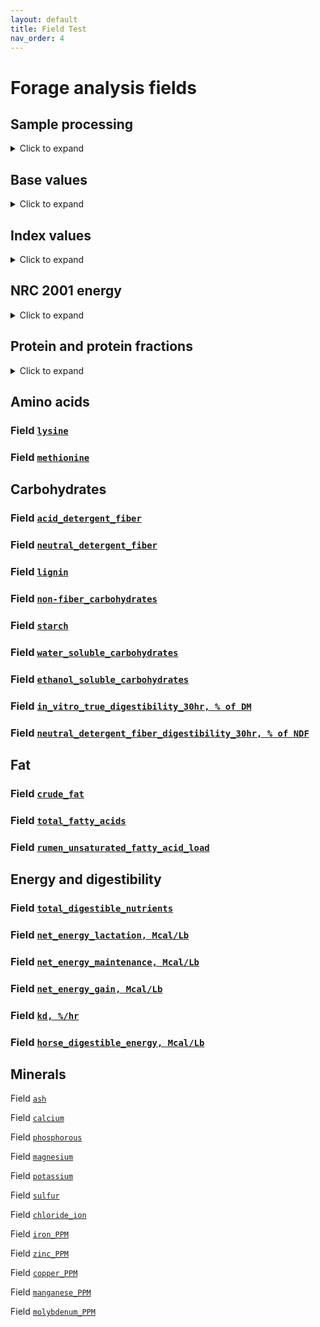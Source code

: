 ```yaml
---
layout: default
title: Field Test
nav_order: 4
---
```

# Forage analysis fields

## Sample processing

<details>
  <summary>Click to expand</summary>

  ### Field [`hay_tested`]()

  <dl>
    <dt>Data type</dt>
    <dd>enum</dd>
    <dt>Valid values</dt>
    <dd>= [ true | false | unknown ]</dd>
  </dl>

  ### Field [`hay_sample_date`]()

  <dl>
    <dt>Data type</dt>
    <dd>datetime</dd>
    <dt>Valid values</dt>
    <dd>A date in YYYYMMDD format representing the sample date for this hay.</dd>
  </dl>

  ### Field [`hay_sampler_independent`]()

  <dl>
    <dt>Data type</dt>
    <dd>enum</dd>
    <dt>Valid values</dt>
    <dd>= [ true | false | unknown ]</dd>
  </dl>

  ### Field [`hay_sampler_certified`]()

  <dl>
    <dt>Data type</dt>
    <dd>enum</dd>
    <dt>Valid values</dt>
    <dd>= [ true | false | unknown ]</dd>
  </dl>

  ### Field [`hay_sampling_protocol`]()

  <dl>
    <dt>Data type</dt>
    <dd>enum</dd>
    <dt>Valid values</dt>
    <dd>= [ NFTA | other ]</dd>
  </dl>

  ### Field [`hay_testing_laboratory`]()

  <dl>
    <dt>Data type</dt>
    <dd>enum</dd>
    <dt>Valid values</dt>
    <dd>An enumerated value corresponding to a specific laboratory from an open, freely-available database maintained by Fieldgram or another organization or, if self-tested, "Internal lab".</dd>
  </dl>

  ### Field [`hay_testing_method`]()

  <dl>
    <dt>Data type</dt>
    <dd>enum</dd>
    <dt>Valid values</dt>
    <dd>= [ Chemical analysis | Near Infrared Reflectance (NIR) spectroscopy | Both chemical analysis and NIR ]</dd>
  </dl>

  ### Field [`hay_testing_date`]()

  <dl>
    <dt>Data type</dt>
    <dd>datetime</dd>
    <dt>Valid values</dt>
    <dd>A date in YYYYMMDD format representing the testing date for this hay.</dd>
  </dl>
  
</details>

## Base values

<details>
  
  <summary>Click to expand</summary>

  ### Field [`moisture_content`]()

  <dl>
    <dt>Data type</dt>
    <dd>float</dd>
    <dt>Valid values</dt>
    <dd>A value corresponding the percentage of water in the sample. This is the complement of dry matter.</dd>
  </dl>

  ### Field [`dry_matter`]()

  <dl>
    <dt>Data type</dt>
    <dd>float</dd>
    <dt>Valid values</dt>
    <dd>A value corresponding the percentage of dry matter in the sample. This is the complement of moisture content.</dd>
  </dl>

</details>

## Index values
  
<details>
  
  <summary>Click to expand</summary>

  ### Field [`relative_feed_value`]()

  <dl>
    <dt>Data type</dt>
    <dd>float</dd>
    <dt>Valid values</dt>
    <dd>A value corresponding to the RFV evaluation of the sample.</dd>
  </dl>

</details>

## NRC 2001 energy

<details>
  
  <summary>Click to expand</summary>

  ### Field [`digestible_energy, 1X, Mcal/lb`]()

  <dl>
    <dt>Data type</dt>
    <dd>float</dd>
    <dt>Valid values</dt>
    <dd>A value corresponding to the digestible energy of the sample in Mcal/lb.</dd>
  </dl>

  ### Field [`metabolizable_energy, 1X, Mcal/lb`]()

  <dl>
    <dt>Data type</dt>
    <dd>float</dd>
    <dt>Valid values</dt>
    <dd>A value corresponding to the metabolized energy of the sample in Mcal/lb.</dd>
  </dl>

  ### Field [`net_energy_lactation, 3X, Mcal/lb`]()

  <dl>
    <dt>Data type</dt>
    <dd>float</dd>
    <dt>Valid values</dt>
    <dd>A value corresponding to the net energy of lactation of the sample in Mcal/lb.</dd>
  </dl>

  ### Field [`net_energy_maintenance, 3X, Mcal/lb`]()

  <dl>
    <dt>Data type</dt>
    <dd>float</dd>
    <dt>Valid values</dt>
    <dd>A value corresponding to the net energy of maintenance of the sample in Mcal/lb.</dd>
  </dl>

  ### Field [`net_energy_gain, 3X, Mcal/lb`]()

  <dl>
    <dt>Data type</dt>
    <dd>float</dd>
    <dt>Valid values</dt>
    <dd>A value corresponding to the net energy gain of the sample in Mcal/lb.</dd>
  </dl>

  ### Field [`digestible_energy, 1X, Mcal/kg`]()

  <dl>
    <dt>Data type</dt>
    <dd>float</dd>
    <dt>Valid values</dt>
    <dd>A value corresponding to the digestible energy of the sample in Mcal/kg.</dd>
  </dl>

  ### Field [`metabolizable_energy, 1X, Mcal/kg`]()

  <dl>
    <dt>Data type</dt>
    <dd>float</dd>
    <dt>Valid values</dt>
    <dd>A value corresponding to the metabolized energy of the sample in Mcal/kg.</dd>
  </dl>

  ### Field [`net_energy_lactation, 3X, Mcal/kg`]()

  <dl>
    <dt>Data type</dt>
    <dd>float</dd>
    <dt>Valid values</dt>
    <dd>A value corresponding to the net energy of lactation of the sample in Mcal/kg.</dd>
  </dl>

  ### Field [`net_energy_maintenance, 3X, Mcal/kg`]()
  
  <dl>
    <dt>Data type</dt>
    <dd>float</dd>
    <dt>Valid values</dt>
    <dd>A value corresponding to the net energy of maintenance of the sample in Mcal/kg.</dd>
  </dl>

  ### Field [`net_energy_gain, 3X, Mcal/kg`]()
  
  <dl>
    <dt>Data type</dt>
    <dd>float</dd>
    <dt>Valid values</dt>
    <dd>A value corresponding to the net energy gain of the sample in Mcal/kg.</dd>
  </dl>

  ### Field [`TDN1X`]()
  
  <dl>
    <dt>Data type</dt>
    <dd>float</dd>
    <dt>Valid values</dt>
    <dd>A value corresponding to the Total Digestible Nutrients (TDN) at 1X maintenance.</dd>
  </dl>
  
</details>

## Protein and protein fractions

<details>
  
  <summary>Click to expand</summary>

  ### Field [`crude_protein`]()
  
  <dl>
    <dt>Data type</dt>
    <dd>float</dd>
    <dt>Valid values</dt>
    <dd>A value corresponding to the crude protein content of the sample in percentage terms, on a dry-matter basis.</dd>
  </dl>

  ### Field [`available_protein`]()
  
  <dl>
    <dt>Data type</dt>
    <dd>float</dd>
    <dt>Valid values</dt>
    <dd>A value corresponding to the available protein content of the sample in percentage terms, on a dry-matter basis.</dd>
  </dl>

  ### Field [`acid_detergent_insoluble_crude_protein`]()
  
  <dl>
    <dt>Data type</dt>
    <dd>float</dd>
    <dt>Valid values</dt>
    <dd>A value corresponding to the acid detergent insoluble crude protein content of the sample in percentage terms.</dd>
  </dl>

  ### Field [`adjusted_crude_protein`]()
  
  <dl>
    <dt>Data type</dt>
    <dd>float</dd>
    <dt>Valid values</dt>
    <dd>A value corresponding to the adjusted crude protein content of the sample in percentage terms.</dd>
  </dl>

  ### Field [`soluble_protein_%_cp`]()
  
  <dl>
    <dt>Data type</dt>
    <dd>float</dd>
    <dt>Valid values</dt>
    <dd>A value corresponding to the soluble crude protein content of the sample in percentage terms.</dd>
  </dl>

  ### Field [`degradable_protein_%_cp`]()
  
  <dl>
    <dt>Data type</dt>
    <dd>float</dd>
    <dt>Valid values</dt>
    <dd>A value corresponding to the degadable crude protein content of the sample in percentage terms.</dd>
  </dl>

  ### Field [`neutral_detergent_insoluble_crude_protein`]()
  
  <dl>
    <dt>Data type</dt>
    <dd>float</dd>
    <dt>Valid values</dt>
    <dd>A value corresponding to the neutral detergent insoluble crude protein content of the sample in percentage terms.</dd>
  </dl>
  
</details>

## Amino acids

### Field [`lysine`]()

### Field [`methionine`]()

## Carbohydrates

### Field [`acid_detergent_fiber`]()

### Field [`neutral_detergent_fiber`]()

### Field [`lignin`]()

### Field [`non-fiber_carbohydrates`]()

### Field [`starch`]()

### Field [`water_soluble_carbohydrates`]()

### Field [`ethanol_soluble_carbohydrates`]()

### Field [`in_vitro_true_digestibility_30hr, % of DM`]()

### Field [`neutral_detergent_fiber_digestibility_30hr, % of NDF`]()

## Fat

### Field [`crude_fat`]()

### Field [`total_fatty_acids`]()

### Field [`rumen_unsaturated_fatty_acid_load`]()

## Energy and digestibility

### Field [`total_digestible_nutrients`]()

### Field [`net_energy_lactation, Mcal/Lb`]()

### Field [`net_energy_maintenance, Mcal/Lb`]()

### Field [`net_energy_gain, Mcal/Lb`]()

### Field [`kd, %/hr`]()

### Field [`horse_digestible_energy, Mcal/Lb`]()

## Minerals

Field [`ash`]()

Field [`calcium`]()

Field [`phosphorous`]()

Field [`magnesium`]()

Field [`potassium`]()

Field [`sulfur`]()

Field [`chloride_ion`]()

Field [`iron_PPM`]()

Field [`zinc_PPM`]()

Field [`copper_PPM`]()

Field [`manganese_PPM`]()

Field [`molybdenum_PPM`]()
